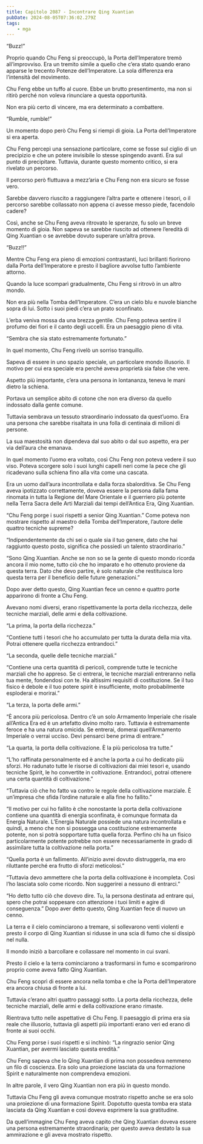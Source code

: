 ```yaml
---
title: Capitolo 2087 - Incontrare Qing Xuantian
pubDate: 2024-08-05T07:36:02.279Z
tags:
    - mga
---
```



“Buzz!”

Proprio quando Chu Feng si preoccupò, la Porta dell’Imperatore tremò all’improvviso. Era un tremito simile a quello che c’era stato quando erano apparse le trecento Potenze dell’Imperatore. La sola differenza era l’intensità del movimento.

Chu Feng ebbe un tuffo al cuore. Ebbe un brutto presentimento, ma non si ritirò perché non voleva rinunciare a questa opportunità.

Non era più certo di vincere, ma era determinato a combattere.

“Rumble, rumble!”

Un momento dopo però Chu Feng si riempì di gioia. La Porta dell’Imperatore si era aperta.

Chu Feng percepì una sensazione particolare, come se fosse sul ciglio di un precipizio e che un potere invisibile lo stesse spingendo avanti. Era sul punto di precipitare. Tuttavia, durante questo momento critico, si era rivelato un percorso.

Il percorso però fluttuava a mezz’aria e Chu Feng non era sicuro se fosse vero.

Sarebbe davvero riuscito a raggiungere l’altra parte e ottenere i tesori, o il percorso sarebbe collassato non appena ci avesse messo piede, facendolo cadere?

Così, anche se Chu Feng aveva ritrovato le speranze, fu solo un breve momento di gioia. Non sapeva se sarebbe riuscito ad ottenere l’eredità di Qing Xuantian o se avrebbe dovuto superare un’altra prova.

“Buzz!!”

Mentre Chu Feng era pieno di emozioni contrastanti, luci brillanti fiorirono dalla Porta dell’Imperatore e presto il bagliore avvolse tutto l’ambiente attorno.

Quando la luce scomparì gradualmente, Chu Feng si ritrovò in un altro mondo.

Non era più nella Tomba dell’Imperatore. C’era un cielo blu e nuvole bianche sopra di lui. Sotto i suoi piedi c’era un prato sconfinato.

L’erba veniva mossa da una brezza gentile. Chu Feng poteva sentire il profumo dei fiori e il canto degli uccelli. Era un paesaggio pieno di vita.

“Sembra che sia stato estremamente fortunato.”

In quel momento, Chu Feng rivelò un sorriso tranquillo.

Sapeva di essere in uno spazio speciale, un particolare mondo illusorio. Il motivo per cui era speciale era perché aveva proprietà sia false che vere.

Aspetto più importante, c’era una persona in lontananza, teneva le mani dietro la schiena.

Portava un semplice abito di cotone che non era diverso da quello indossato dalla gente comune.

Tuttavia sembrava un tessuto straordinario indossato da quest’uomo. Era una persona che sarebbe risaltata in una folla di centinaia di milioni di persone.

La sua maestosità non dipendeva dal suo abito o dal suo aspetto, era per via dell’aura che emanava.

In quel momento l’uomo era voltato, così Chu Feng non poteva vedere il suo viso. Poteva scorgere solo i suoi lunghi capelli neri come la pece che gli ricadevano sulla schiena fino alla vita come una cascata.

Era un uomo dall’aura incontrollata e dalla forza sbalorditiva. Se Chu Feng aveva ipotizzato correttamente, doveva essere la persona dalla fama rinomata in tutta la Regione del Mare Orientale e il guerriero più potente nella Terra Sacra delle Arti Marziali dai tempi dell’Antica Era, Qing Xuantian.

“Chu Feng porge i suoi rispetti a senior Qing Xuantian.” Come poteva non mostrare rispetto al maestro della Tomba dell’Imperatore, l’autore delle quattro tecniche supreme?

“Indipendentemente da chi sei o quale sia il tuo genere, dato che hai raggiunto questo posto, significa che possiedi un talento straordinario.”

“Sono Qing Xuantian. Anche se non so se la gente di questo mondo ricorda ancora il mio nome, tutto ciò che ho imparato e ho ottenuto proviene da questa terra. Dato che devo partire, è solo naturale che restituisca loro questa terra per il beneficio delle future generazioni.”

Dopo aver detto questo, Qing Xuantian fece un cenno e quattro porte apparirono di fronte a Chu Feng.

Avevano nomi diversi, erano rispettivamente la porta della ricchezza, delle tecniche marziali, delle armi e della coltivazione.

“La prima, la porta della ricchezza.”

“Contiene tutti i tesori che ho accumulato per tutta la durata della mia vita. Potrai ottenere quella ricchezza entrandoci.”

“La seconda, quelle delle tecniche marziali.”

“Contiene una certa quantità di pericoli, comprende tutte le tecniche marziali che ho appreso. Se ci entrerai, le tecniche marziali entreranno nella tua mente, fondendosi con te. Ha altissimi requisiti di costituzione. Se il tuo fisico è debole e il tuo potere spirit è insufficiente, molto probabilmente esploderai e morirai.”

“La terza, la porta delle armi.”

“È ancora più pericolosa. Dentro c’è un solo Armamento Imperiale che risale all’Antica Era ed è un artefatto divino molto raro. Tuttavia è estremamente feroce e ha una natura omicida. Se entrerai, domerai quell’Armamento Imperiale o verrai ucciso. Devi pensarci bene prima di entrare.”

“La quarta, la porta della coltivazione. È la più pericolosa tra tutte.”

“L’ho raffinata personalmente ed è anche la porta a cui ho dedicato più sforzi. Ho radunato tutte le risorse di coltivazioni dai miei tesori e, usando tecniche Spirit, le ho convertite in coltivazione. Entrandoci, potrai ottenere una certa quantità di coltivazione.”

“Tuttavia ciò che ho fatto va contro le regole della coltivazione marziale. È un’impresa che sfida l’ordine naturale e alla fine ho fallito.”

“Il motivo per cui ho fallito è che nonostante la porta della coltivazione contiene una quantità di energia sconfinata, è comunque formata da Energia Naturale. L’Energia Naturale possiede una natura incontrollata e quindi, a meno che non si possegga una costituzione estremamente potente, non si potrà sopportare tutta quella forza.
Perfino chi ha un fisico particolarmente potente potrebbe non essere necessariamente in grado di assimilare tutta la coltivazione nella porta.”

“Quella porta è un fallimento. All’inizio avrei dovuto distruggerla, ma ero riluttante perché era frutto di sforzi meticolosi.”

“Tuttavia devo ammettere che la porta della coltivazione è incompleta. Così l’ho lasciata solo come ricordo. Non suggerirei a nessuno di entrarci.”

“Ho detto tutto ciò che dovevo dire. Tu, la persona destinata ad entrare qui, spero che potrai soppesare con attenzione i tuoi limiti e agire di conseguenza.” Dopo aver detto questo, Qing Xuantian fece di nuovo un cenno.

La terra e il cielo cominciarono a tremare, si sollevarono venti violenti e presto il corpo di Qing Xuantian si ridusse in una scia di fumo che si dissipò nel nulla.

Il mondo iniziò a barcollare e collassare nel momento in cui svanì.

Presto il cielo e la terra cominciarono a trasformarsi in fumo e scomparirono proprio come aveva fatto Qing Xuantian.

Chu Feng scoprì di essere ancora nella tomba e che la Porta dell’Imperatore era ancora chiusa di fronte a lui.

Tuttavia c’erano altri quattro passaggi sotto. La porta della ricchezza, delle tecniche marziali, delle armi e della coltivazione erano rimaste.

Rientrava tutto nelle aspettative di Chu Feng. Il paesaggio di prima era sia reale che illusorio, tuttavia gli aspetti più importanti erano veri ed erano di fronte ai suoi occhi.

Chu Feng porse i suoi rispetti e si inchinò: “La ringrazio senior Qing Xuantian, per avermi lasciato questa eredità.”

Chu Feng sapeva che lo Qing Xuantian di prima non possedeva nemmeno un filo di coscienza. Era solo una proiezione lasciata da una formazione Spirit e naturalmente non comprendeva emozioni.

In altre parole, il vero Qing Xuantian non era più in questo mondo.

Tuttavia Chu Feng gli aveva comunque mostrato rispetto anche se era solo una proiezione di una formazione Spirit. Dopotutto questa tomba era stata lasciata da Qing Xuantian e così doveva esprimere la sua gratitudine.

Da quell’immagine Chu Feng aveva capito che Qing Xuantian doveva essere una persona estremamente straordinaria; per questo aveva destato la sua ammirazione e gli aveva mostrato rispetto.


